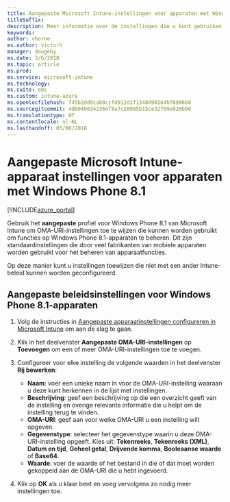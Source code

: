 ```yaml
---
title: Aangepaste Microsoft Intune-instellingen voor apparaten met Windows Phone 8.1
titleSuffix: 
description: Meer informatie over de instellingen die u kunt gebruiken in een aangepast Windows Phone 8.1-profiel.
keywords: 
author: vhorne
ms.author: victorh
manager: dougeby
ms.date: 3/6/2018
ms.topic: article
ms.prod: 
ms.service: microsoft-intune
ms.technology: 
ms.suite: ems
ms.custom: intune-azure
ms.openlocfilehash: f45b2dd9cab0ccfd912d1f1348d90264bf8906b8
ms.sourcegitcommit: 4db0498342364f8a7c28995b15ce32759e920b99
ms.translationtype: HT
ms.contentlocale: nl-NL
ms.lasthandoff: 03/08/2018
---
```

# <a name="microsoft-intune-custom-device-settings-for-devices-running-windows-phone-81"></a>Aangepaste Microsoft Intune-apparaat instellingen voor apparaten met Windows Phone 8.1

[!INCLUDE[azure_portal](./includes/azure_portal.md)]

Gebruik het **aangepaste** profiel voor Windows Phone 8.1 van Microsoft Intune om OMA-URI-instellingen toe te wijzen die kunnen worden gebruikt om functies op Windows Phone 8.1-apparaten te beheren. Dit zijn standaardinstellingen die door veel fabrikanten van mobiele apparaten worden gebruikt voor het beheren van apparaatfuncties.

Op deze manier kunt u instellingen toewijzen die niet met een ander Intune-beleid kunnen worden geconfigureerd.

## <a name="custom-policy-settings-for-windows-phone-81-devices"></a>Aangepaste beleidsinstellingen voor Windows Phone 8.1-apparaten

1. Volg de instructies in [Aangepaste apparaatinstellingen configureren in Microsoft Intune](custom-settings-configure.md) om aan de slag te gaan.
2. Klik in het deelvenster **Aangepaste OMA-URI-instellingen** op **Toevoegen** om een of meer OMA-URI-instellingen toe te voegen.
3. Configureer voor elke instelling de volgende waarden in het deelvenster **Rij bewerken**:
    - **Naam**: voer een unieke naam in voor de OMA-URI-instelling waaraan u deze kunt herkennen in de lijst met instellingen.
    - **Beschrijving**: geef een beschrijving op die een overzicht geeft van de instelling en overige relevante informatie die u helpt om de instelling terug te vinden.
    - **OMA-URI**: geef aan voor welke OMA-URI u een instelling wilt opgeven.
    - **Gegevenstype**: selecteer het gegevenstype waarin u deze OMA-URI-instelling opgeeft. Kies uit: **Tekenreeks**, **Tekenreeks (XML)**, **Datum en tijd**, **Geheel getal**, **Drijvende komma**, **Booleaanse waarde** of **Base64**.
    - **Waarde**: voer de waarde of het bestand in die of dat moet worden gekoppeld aan de OMA-URI die u hebt ingevoerd.

4. Klik op **OK** als u klaar bent en voeg vervolgens zo nodig meer instellingen toe.
